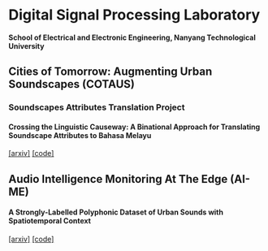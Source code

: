 # Digital Signal Processing Laboratory
**School of Electrical and Electronic Engineering, Nanyang Technological University**

## Cities of Tomorrow: Augmenting Urban Soundscapes (COTAUS)

### Soundscapes Attributes Translation Project

#### Crossing the Linguistic Causeway: A Binational Approach for Translating Soundscape Attributes to Bahasa Melayu 

[[arxiv]](https://arxiv.org/abs/2206.03104) [[code]](https://github.com/ntudsp/satp-zsm-stage1)

## Audio Intelligence Monitoring At The Edge (AI-ME)

#### 	A Strongly-Labelled Polyphonic Dataset of Urban Sounds with Spatiotemporal Context 

[[arxiv]](https://arxiv.org/abs/2111.02006) [[code]](https://github.com/ntudsp/singapura)
